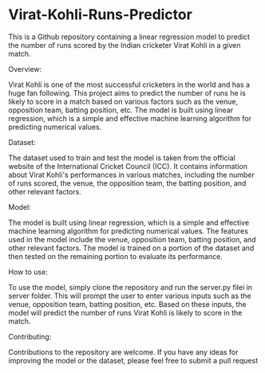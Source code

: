 # Virat-Kohli-Runs-Predictor

This is a Github repository containing a linear regression model to predict the number of runs scored by the Indian cricketer Virat Kohli in a given match.

Overview:

Virat Kohli is one of the most successful cricketers in the world and has a huge fan following. This project aims to predict the number of runs he is likely to score in a match based on various factors such as the venue, opposition team, batting position, etc. The model is built using linear regression, which is a simple and effective machine learning algorithm for predicting numerical values.

Dataset:

The dataset used to train and test the model is taken from the official website of the International Cricket Council (ICC). It contains information about Virat Kohli's performances in various matches, including the number of runs scored, the venue, the opposition team, the batting position, and other relevant factors.

Model:

The model is built using linear regression, which is a simple and effective machine learning algorithm for predicting numerical values. The features used in the model include the venue, opposition team, batting position, and other relevant factors. The model is trained on a portion of the dataset and then tested on the remaining portion to evaluate its performance.

How to use:

To use the model, simply clone the repository and run the server.py filei in server folder. This will prompt the user to enter various inputs such as the venue, opposition team, batting position, etc. Based on these inputs, the model will predict the number of runs Virat Kohli is likely to score in the match.

Contributing:

Contributions to the repository are welcome. If you have any ideas for improving the model or the dataset, please feel free to submit a pull request
